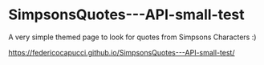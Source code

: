 # SimpsonsQuotes---API-small-test
A very simple themed page to look for quotes from Simpsons Characters :)

https://federicocapucci.github.io/SimpsonsQuotes---API-small-test/
